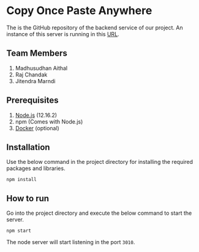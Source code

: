 # Copy Once Paste Anywhere

The is the GitHub repository of the backend service of our project. An instance of this server is running in this [URL](http://clipboard-syncronization-app.appspot.com/).

Team Members
---
1. Madhusudhan Aithal
2. Raj Chandak
3. Jitendra Marndi

Prerequisites
---
1. [Node.js](https://nodejs.org/en/download/) (12.16.2)
2. npm (Comes with Node.js)
2. [Docker](https://docs.docker.com/get-docker/) (optional)

Installation
----
Use the below command in the project directory for installing the required packages and libraries.
```
npm install
```

How to run
----
Go into the project directory and execute the below command to start the server.
```
npm start
```
The node server will start listening in the port `3010`.

